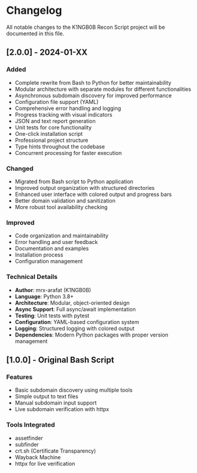 # Changelog

All notable changes to the K1NGB0B Recon Script project will be documented in this file.

## [2.0.0] - 2024-01-XX

### Added
- Complete rewrite from Bash to Python for better maintainability
- Modular architecture with separate modules for different functionalities
- Asynchronous subdomain discovery for improved performance
- Configuration file support (YAML)
- Comprehensive error handling and logging
- Progress tracking with visual indicators
- JSON and text report generation
- Unit tests for core functionality
- One-click installation script
- Professional project structure
- Type hints throughout the codebase
- Concurrent processing for faster execution

### Changed
- Migrated from Bash script to Python application
- Improved output organization with structured directories
- Enhanced user interface with colored output and progress bars
- Better domain validation and sanitization
- More robust tool availability checking

### Improved
- Code organization and maintainability
- Error handling and user feedback
- Documentation and examples
- Installation process
- Configuration management

### Technical Details
- **Author**: mrx-arafat (K1NGB0B)
- **Language**: Python 3.8+
- **Architecture**: Modular, object-oriented design
- **Async Support**: Full async/await implementation
- **Testing**: Unit tests with pytest
- **Configuration**: YAML-based configuration system
- **Logging**: Structured logging with colored output
- **Dependencies**: Modern Python packages with proper version management

## [1.0.0] - Original Bash Script

### Features
- Basic subdomain discovery using multiple tools
- Simple output to text files
- Manual subdomain input support
- Live subdomain verification with httpx

### Tools Integrated
- assetfinder
- subfinder
- crt.sh (Certificate Transparency)
- Wayback Machine
- httpx for live verification
